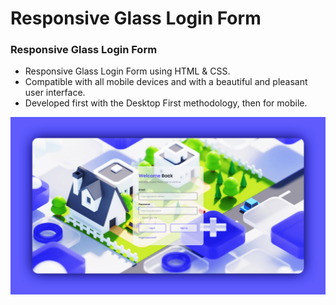 # Responsive Glass Login Form

### Responsive Glass Login Form

- Responsive Glass Login Form using HTML & CSS.
- Compatible with all mobile devices and with a beautiful and pleasant user interface.
- Developed first with the Desktop First methodology, then for mobile.

![login-form](/preview.png)
